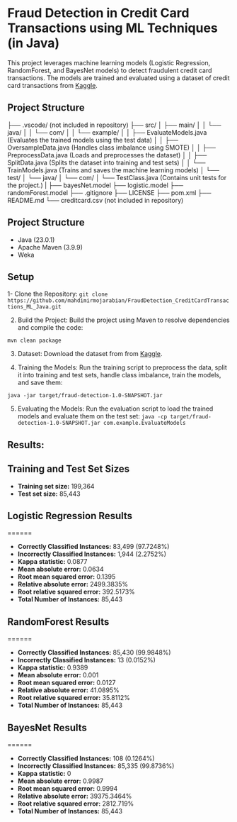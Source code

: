 # Fraud Detection in Credit Card Transactions using ML Techniques (in Java)

This project leverages machine learning models (Logistic Regression, RandomForest, and BayesNet models) to detect fraudulent credit card transactions. The models are trained and evaluated using a dataset of credit card transactions from [Kaggle](https://www.kaggle.com/mlg-ulb/creditcardfraud/data).

## Project Structure


├── .vscode/ (not included in repository)
├── src/
│   ├── main/
│   │   └── java/
│   │       └── com/
│   │           └── example/
│   │               ├── EvaluateModels.java (Evaluates the trained models using the test data)
│   │               ├── OversampleData.java (Handles class imbalance using SMOTE)
│   │               ├── PreprocessData.java (Loads and preprocesses the dataset)
│   │               ├── SplitData.java      (Splits the dataset into training and test sets)
│   │               └── TrainModels.java    (Trains and saves the machine learning models)
│   └── test/
│       └── java/
│           └── com/
│               └── TestClass.java          (Contains unit tests for the project.)
|
├── bayesNet.model
├── logistic.model
├── randomForest.model
├── .gitignore
├── LICENSE
├── pom.xml
├── README.md
└── creditcard.csv (not included in repository)

## Project Structure
- Java (23.0.1)
- Apache Maven (3.9.9)
- Weka

## Setup
1- Clone the Repository:
`git clone https://github.com/mahdimirmojarabian/FraudDetection_CreditCardTransactions_ML_Java.git`

2. Build the Project:
Build the project using Maven to resolve dependencies and compile the code:

`mvn clean package`

3. Dataset:
Download the dataset from from [Kaggle](https://www.kaggle.com/mlg-ulb/creditcardfraud/data).

4. Training the Models:
Run the training script to preprocess the data, split it into training and test sets, handle class imbalance, train the models, and save them:

`java -jar target/fraud-detection-1.0-SNAPSHOT.jar`

5. Evaluating the Models:
Run the evaluation script to load the trained models and evaluate them on the test set:
`java -cp target/fraud-detection-1.0-SNAPSHOT.jar com.example.EvaluateModels`

## Results:

## Training and Test Set Sizes

- **Training set size:** 199,364
- **Test set size:** 85,443

## Logistic Regression Results
======

- **Correctly Classified Instances:** 83,499 (97.7248%)
- **Incorrectly Classified Instances:** 1,944 (2.2752%)
- **Kappa statistic:** 0.0877
- **Mean absolute error:** 0.0634
- **Root mean squared error:** 0.1395
- **Relative absolute error:** 2499.3835%
- **Root relative squared error:** 392.5173%
- **Total Number of Instances:** 85,443

## RandomForest Results
======

- **Correctly Classified Instances:** 85,430 (99.9848%)
- **Incorrectly Classified Instances:** 13 (0.0152%)
- **Kappa statistic:** 0.9389
- **Mean absolute error:** 0.001
- **Root mean squared error:** 0.0127
- **Relative absolute error:** 41.0895%
- **Root relative squared error:** 35.8112%
- **Total Number of Instances:** 85,443

## BayesNet Results
======

- **Correctly Classified Instances:** 108 (0.1264%)
- **Incorrectly Classified Instances:** 85,335 (99.8736%)
- **Kappa statistic:** 0
- **Mean absolute error:** 0.9987
- **Root mean squared error:** 0.9994
- **Relative absolute error:** 39375.3464%
- **Root relative squared error:** 2812.719%
- **Total Number of Instances:** 85,443

